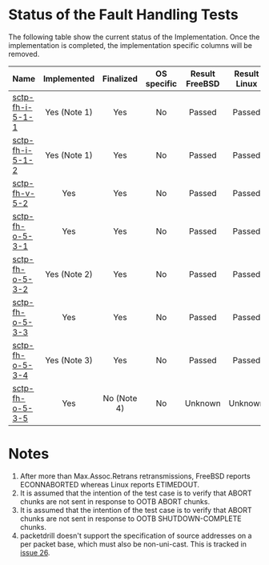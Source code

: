 # Status of the Fault Handling Tests

The following table show the current status of the Implementation. Once the implementation is completed, the implementation specific columns will be removed.

| Name                                                                                                                         | Implemented  | Finalized   | OS specific | Result FreeBSD | Result Linux    |
|:-----------------------------------------------------------------------------------------------------------------------------|:------------:|:-----------:|:-----------:|:--------------:|:---------------:|
|[sctp-fh-i-5-1-1](sctp-fh-i-5-1-1.pkt "Handling of excessive timer based retransmissions")                                    | Yes (Note 1) | Yes         | No          | Passed         | Passed          |
|[sctp-fh-i-5-1-2](sctp-fh-i-5-1-2.pkt "Resetting the number of retransmissions on reception of a SACK chunk")                 | Yes (Note 1) | Yes         | No          | Passed         | Passed          |
|[sctp-fh-v-5-2](sctp-fh-v-5-2.pkt     "Handling of HEARTBEAT chunks in the ESTABLISHED state")                                | Yes          | Yes         | No          | Passed         | Passed          |
|[sctp-fh-o-5-3-1](sctp-fh-o-5-3-1.pkt "Handling of OOTB packets containing a DATA chunk")                                     | Yes          | Yes         | No          | Passed         | Passed          |
|[sctp-fh-o-5-3-2](sctp-fh-o-5-3-2.pkt "Handling of OOTB packets containing an ABORT chunk")                                   | Yes (Note 2) | Yes         | No          | Passed         | Passed          |
|[sctp-fh-o-5-3-3](sctp-fh-o-5-3-3.pkt "Handling of OOTB packets containing an SHUTDOWN-ACK chunk")                            | Yes          | Yes         | No          | Passed         | Passed          |
|[sctp-fh-o-5-3-4](sctp-fh-o-5-3-4.pkt "Handling of OOTB packets containing an SHUTDOWN-COMPLETE chunk")                       | Yes (Note 3) | Yes         | No          | Passed         | Passed          |
|[sctp-fh-o-5-3-5](sctp-fh-o-5-3-5.pkt "Handling of packets with a non-unicast source address containing a COOKIE-ECHO chunk") | Yes          | No (Note 4) | No          | Unknown        | Unknown         |

# Notes

1. After more than Max.Assoc.Retrans retransmissions, FreeBSD reports ECONNABORTED whereas Linux reports ETIMEDOUT.
2. It is assumed that the intention of the test case is to verify that ABORT chunks are not sent in response to OOTB ABORT chunks.
3. It is assumed that the intention of the test case is to verify that ABORT chunks are not sent in response to OOTB SHUTDOWN-COMPLETE chunks.
4. packetdrill doesn't support the specification of source addresses on a per packet base, which must also be non-uni-cast. This is tracked in [issue 26](https://github.com/nplab/packetdrill/issues/26).
